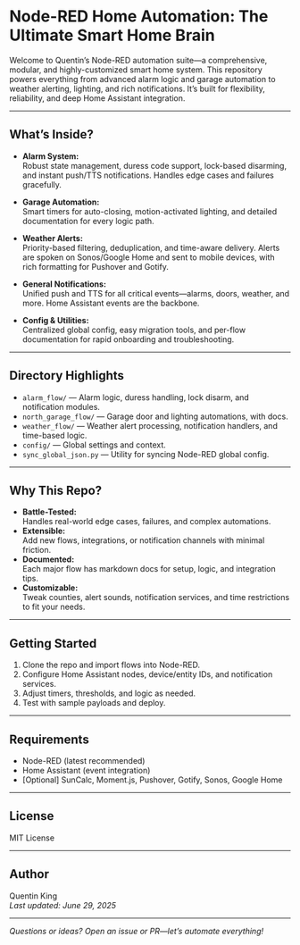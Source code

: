 # Node-RED Home Automation: The Ultimate Smart Home Brain

Welcome to Quentin’s Node-RED automation suite—a comprehensive, modular, and highly-customized smart home system. This repository powers everything from advanced alarm logic and garage automation to weather alerting, lighting, and rich notifications. It’s built for flexibility, reliability, and deep Home Assistant integration.

---

## What’s Inside?

- **Alarm System:**  
  Robust state management, duress code support, lock-based disarming, and instant push/TTS notifications. Handles edge cases and failures gracefully.

- **Garage Automation:**  
  Smart timers for auto-closing, motion-activated lighting, and detailed documentation for every logic path.

- **Weather Alerts:**  
  Priority-based filtering, deduplication, and time-aware delivery. Alerts are spoken on Sonos/Google Home and sent to mobile devices, with rich formatting for Pushover and Gotify.

- **General Notifications:**  
  Unified push and TTS for all critical events—alarms, doors, weather, and more. Home Assistant events are the backbone.

- **Config & Utilities:**  
  Centralized global config, easy migration tools, and per-flow documentation for rapid onboarding and troubleshooting.

---

## Directory Highlights

- `alarm_flow/` — Alarm logic, duress handling, lock disarm, and notification modules.
- `north_garage_flow/` — Garage door and lighting automations, with docs.
- `weather_flow/` — Weather alert processing, notification handlers, and time-based logic.
- `config/` — Global settings and context.
- `sync_global_json.py` — Utility for syncing Node-RED global config.

---

## Why This Repo?

- **Battle-Tested:**  
  Handles real-world edge cases, failures, and complex automations.
- **Extensible:**  
  Add new flows, integrations, or notification channels with minimal friction.
- **Documented:**  
  Each major flow has markdown docs for setup, logic, and integration tips.
- **Customizable:**  
  Tweak counties, alert sounds, notification services, and time restrictions to fit your needs.

---

## Getting Started

1. Clone the repo and import flows into Node-RED.
2. Configure Home Assistant nodes, device/entity IDs, and notification services.
3. Adjust timers, thresholds, and logic as needed.
4. Test with sample payloads and deploy.

---

## Requirements

- Node-RED (latest recommended)
- Home Assistant (event integration)
- [Optional] SunCalc, Moment.js, Pushover, Gotify, Sonos, Google Home

---

## License

MIT License

---

## Author

Quentin King  
*Last updated: June 29, 2025*

---

*Questions or ideas? Open an issue or PR—let’s automate everything!*
